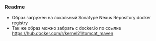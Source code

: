 ### Readme

- Образ загружен на локальный Sonatype Nexus Repository docker registry
- Так же образ можно забрать с docker.io по ссылке https://hub.docker.com/r/kernel21/tomcat_maven
